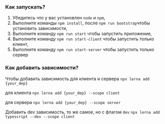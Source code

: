 ### Как запускать?

1. Убедитесь что у вас установлен `node` и `npm`,
2. Выполните команды `npm install`, после `npm run bootstrap`чтобы установить зависимости,
3. Выполните команду `npm run start` чтобы запустить приложение,
4. Выполните команду `npm run start-client` чтобы запустить только клиент,
5. Выполните команду `npm run start-server` чтобы запустить только сервер

### Как добавить зависимости?

Чтобы добавить зависимость для клиента и сервера
`npx lerna add {your_dep}`

для клиента
`npx lerna add {your_dep} --scope client`

для сервера
`npx lerna add {your_dep} --scope server`

Добавить dev зависимость, то же самое, но с флагом `dev`
`npx lerna add typescript --dev --scope client`
